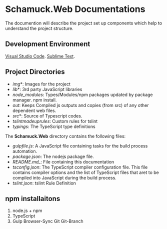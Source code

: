 # Schamuck.Web Documentations

The documention will describe the project set up components which help to understand the project structure. 

## Development Environment

[Visual Studio Code](https://code.visualstudio.com).
[Sublime Text](https://code.visualstudio.com).

## Project Directories

* *img*\*: Images for the project
* *lib*\*: 3rd party JavaScript libraries
* *node_modules*: Types/Modules/npm packages updated by package manager. npm install.
* *out*: Keeps Compiled js outputs and copies (from src) of any other dependent web files. 
* *src*\*: Source of Typescript codes.
* *tslintmadeuprules*: Custom rules for tslint
* *typings*: The TypeScript type definitions


The **Schamuck.Web** directory contains the following files:

* *gulpfile.js*: A JavaScript file containing tasks for the build process automation.
* *package.json*: The nodejs package file.
* *README.md_*: File containing this documentation
* *tsconfig.json*: The TypeScript compiler configuration file.
This file contains compiler options and the list of TypeScript files that aret to be compiled into JavaScript during the build process.
* *tslint.json*: tslint Rule Definition

## npm installaitons 
1. node.js + npm
2. TypeScript 
3. Gulp 
Browser-Sync 
Git
Git-Branch

   
